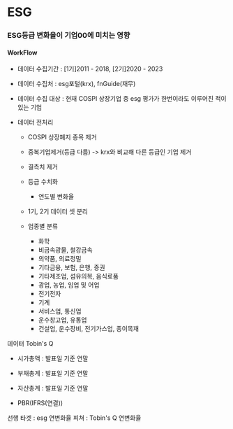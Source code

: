# ESG

### ESG등급 변화율이 기업00에 미치는 영향

#### WorkFlow
- 데이터 수집기간 : [1기]2011 - 2018, [2기]2020 - 2023
- 데이터 수집처 : esg포털(krx), fnGuide(재무)
- 데이터 수집 대상 : 현재 COSPI 상장기업 중 esg 평가가 한번이라도 이루어진 적이 있는 기업

- 데이터 전처리
  - COSPI 상장폐지 종목 제거 
  - 중복기업제거(등급 다름) -> krx와 비교해 다른 등급인 기업 제거
  - 결측치 제거
  - 등급 수치화
    - 연도별 변화율
  
  - 1기, 2기 데이터 셋 분리
  - 업종별 분류
    - 화학
    - 비금속광물, 철강금속
    - 의약품, 의료정밀
    - 기타금융, 보험, 은행, 증권
    - 기타제조업, 섬유의복, 음식료품
    - 광업, 농업, 임업 및 어업
    - 전기전자
    - 기계
    - 서비스업, 통신업
    - 운수창고업, 유통업
    - 건설업, 운수장비, 전기가스업, 종이목재



데이터
Tobin's Q
- 시가총액 : 발표일 기준 연말
- 부채총계 : 발표일 기준 연말
- 자산총계 : 발표일 기준 연말

- PBR(IFRS(연결))



선행
타겟 : esg 연변화율
피쳐 : Tobin's Q 연변화율

